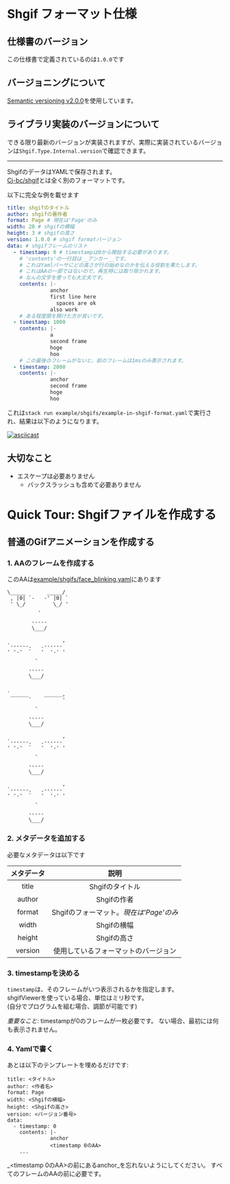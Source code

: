 # Shgif フォーマット仕様

## 仕様書のバージョン

この仕様書で定義されているのは`1.0.0`です

## バージョニングについて

[Semantic versioning v2.0.0](https://semver.org/spec/v2.0.0.html)を使用しています。

## ライブラリ実装のバージョンについて

できる限り最新のバージョンが実装されますが、実際に実装されているバージョンは`Shgif.Type.Internal.version`で確認できます。

---

ShgifのデータはYAMLで保存されます。  
[Cj-bc/shgif](https://github.com/Cj-bc/shgif)とは全く別のフォーマットです。

以下に完全な例を載せます

```yaml
title: shgifのタイトル
author: shgifの著作者
format: Page # 現在は'Page'のみ
width: 20 # shgifの横幅
height: 3 # shgifの高さ
version: 1.0.0 # shgif formatバージョン
data: # shgifフレームのリスト
  - timestamp: 0 # timestampは0から開始する必要があります。
    # 'contents'の一行目は__アンカー__です。
    # これはYamlパーサにどの高さが行の始めなのかを伝える役割を果たします。
    # これはAAの一部ではないので、再生時には取り除かれます。
    # なんの文字を使っても大丈夫です。
    contents: |-
              anchor
              first line here
                spaces are ok
              also work
    # ある程度間を開けた方が良いです。
  - timestamp: 1000
    contents: |-
              a
              second frame
              hoge
              hoo
    # この最後のフレームがないと、前のフレームは1msのみ表示されます。
  - timestamp: 2000
    contents: |-
              anchor
              second frame
              hoge
              hoo
```

これは`stack run example/shgifs/example-in-shgif-format.yaml`で実行され、結果は以下のようになります。

[![asciicast](https://asciinema.org/a/288971.svg)](https://asciinema.org/a/288971)


## 大切なこと

- エスケープは必要ありません
  - バックスラッシュも含めて必要ありません

# Quick Tour: Shgifファイルを作成する

## 普通のGifアニメーションを作成する

### 1. AAのフレームを作成する

このAAは[example/shgifs/face_blinking.yaml](../example/shgifs/face_blinkig.yaml)にあります

```
\_____       _____/
 , |0| `-   -' |0| `
 ' \_/         \_/ '
          .

        -----
        \___/
```

```
                  ,
`------.   .------
' '-'  `   '  '-' '
         .

       -----
       \___/
```

```

`______     ______,
       `          '
         .

       -----
       \___/
```

```
                  ,
`------.   .------
' '-'  `   '  '-' '
         .

       -----
       \___/
```

```
                  ,
`------.   .------
' '-'  `   '  '-' '
         .

       -----
       \___/
```


### 2. メタデータを追加する

必要なメタデータは以下です

| メタデータ | 説明 |
| :-:|:-:|
| title  | Shgifのタイトル |
| author | Shgifの作者 |
| format | Shgifのフォーマット。_現在は'Page'のみ_ |
| width  | Shgifの横幅 |
| height | Shgifの高さ |
| version | 使用しているフォーマットのバージョン |


### 3. timestampを決める

`timestamp`は、そのフレームがいつ表示されるかを指定します。  
shgifViewerを使っている場合、単位はミリ秒です。  
(自分でプログラムを組む場合、調節が可能です)

_重要なこと_: timestampが0のフレームが一枚必要です。
              ない場合、最初には何も表示されません。


### 4. Yamlで書く

あとは以下のテンプレートを埋めるだけです:

```
title: <タイトル>
author: <作者名>
format: Page
width: <Shgifの横幅>
height: <Shgifの高さ>
version: <バージョン番号>
data:
  - timestamp: 0
    contents: |-
              anchor
              <timestamp 0のAA>
    ...
```

_<timestamp 0のAA>の前にあるanchor_を忘れないようにしてください。
すべてのフレームのAAの前に必要です。
